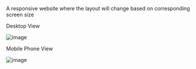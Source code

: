 A responsive website where the layout will change based on corresponding screen size

Desktop View

![image](https://github.com/yanqi325/Responsive-Website/assets/90841553/ff7343d9-b49f-4fe7-9267-4c70b217f385)

Mobile Phone View

![image](https://github.com/yanqi325/Responsive-Website/assets/90841553/042c86eb-582e-4a87-b0da-e8795866b4bc)

